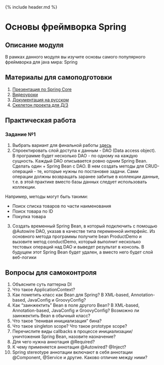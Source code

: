 {% include header.md %}

Основы фреймворка Spring
====================

Описание модуля
---------------------
В рамках данного модуля вы изучите основы самого популярного фреймворка для java мира: Spring

Материалы для самоподготовки
---------------------
1. [Презентация по Spring Core](./presentations/Spring%20Core.pptx)
2. [Видеоуроки](https://www.youtube.com/watch?v=3wBteulZaAs&list=PL6jg6AGdCNaWF-sUH2QDudBRXo54zuN1t)
3. [Документация на русском](http://spring-projects.ru/projects/spring-framework/)
4. [Скелетон проекта для Д/З](https://github.com/JAVA-ONLINE-EDUCATION-COURSE/spring-core-template)

Практическая работа
---------------------

### Задание №1
1. Выбрать вариант для финальной работы [здесь]({{base.materialsurl}}final_project/final_project)
2. Спроектировать слой доступа к данным - DAO (Data access object). В программе будет несколько DAO - по одному на 
каждую сущность. Каждый DAO описывается ровно одним Spring Bean. Сделать один + Spring Bean с DAO. В нем создать 
методы для CRUD-операций - те, которые нужны по постановке задачи. Сами операции должны возвращать заранее 
забитые в коллекции данные, т.е. в этой практике вместо базы данных следует использовать коллекции.
 
Например, методы могут быть такими:
+ Поиск списка товаров по части наименования
+ Поиск товара по ID
+ Покупка товара

3. Создать временный Spring Bean, в который подключить с помощью @Autowire DAO, указав в качестве типа переменной
интерфейс. Из основного метода программы получите bean ProductDemo и вызовите метод conductDemo, который выполнит 
несколько тестовых операций над DAO и выведет результат в консоль. В будущем этот Spring Bean будет удален, 
а вместо него будет слой веб-логики

Вопросы для самоконтроля
---------------------
1. Объясните суть паттерна DI
2. Что такое ApplicationContext?
3. Как пометить класс как Bean для Spring? В XML-based, Annotation-based, JavaConfig и GroovyConfig?
4. Как “заинжектить” Bean в поле другого Bean? В XML-based, Annotation-based, JavaConfig и GroovyConfig? Возможно ли заинжектить Bean в обычный класс?
5. Что такое “ленивая инициализация” бина?
6. Что такое singleton scope? Что такое prototype scope?
7. Перечислите виды callbacks в процессе инициализации/уничтожения Spring Bean, назовите назначение?
8. Для чего нужна аннотация @Required?
9. К чему применяется аннотация @Autowired? @Inject?
10. Spring stereotype аннотации включают в себя аннотации @Component, @Service и другие. Каково отличие между ними?